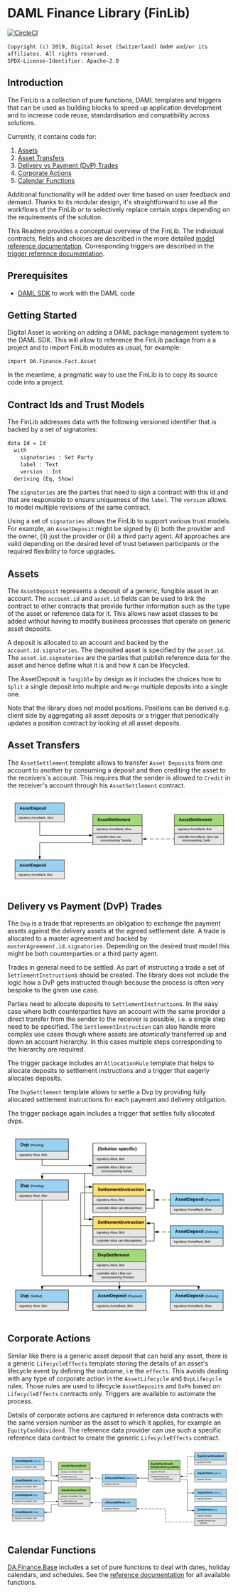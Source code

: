 # DAML Finance Library (FinLib)

[![CircleCI](https://circleci.com/gh/digital-asset/lib-finance.svg?style=svg)](https://circleci.com/gh/digital-asset/lib-finance)

    Copyright (c) 2019, Digital Asset (Switzerland) GmbH and/or its affiliates. All rights reserved.
    SPDX-License-Identifier: Apache-2.0

## Introduction

The FinLib is a collection of pure functions, DAML templates and triggers
that can be used as building blocks to speed up application development and
to increase code reuse, standardisation and compatibility across solutions.

Currently, it contains code for:

1. [Assets](#assets)
2. [Asset Transfers](#asset-transfers)
3. [Delivery vs Payment (DvP) Trades](#delivery-vs-payment-(dvp)-trades)
4. [Corporate Actions](#corporate-actions)
5. [Calendar Functions](#calendar-functions)

Additional functionality will be added over time based on user feedback
and demand. Thanks to its modular design, it's straightforward to use
all the workflows of the FinLib or to selectively replace certain steps
depending on the requirements of the solution.

This Readme provides a conceptual overview of the FinLib. The individual
contracts, fields and choices are described in the more detailed
[model reference documentation](docs/Reference_Model.md). Corresponding triggers are
described in the [trigger reference documentation](docs/Reference_Trigger.md).

## Prerequisites

* [DAML SDK](https://daml.com/) to work with the DAML code

## Getting Started

Digital Asset is working on adding a DAML package management system to
the DAML SDK. This will allow to reference the FinLib package from a
a project and to import FinLib modules as usual, for example:

```
import DA.Finance.Fact.Asset
```

In the meantime, a pragmatic way to use the FinLib is to copy its
source code into a project.

## Contract Ids and Trust Models

The FinLib addresses data with the following versioned identifier that is
backed by a set of signatories:

```
data Id = Id
  with
    signatories : Set Party
    label : Text
    version : Int
  deriving (Eq, Show)
```

The `signatories` are the parties that need to sign a contract with this id
and that are responsible to ensure uniqueness of the `label`. The `version`
allows to model multiple revisions of the same contract.

Using a set of `signatories` allows the FinLib to support various trust models.
For example, an `AssetDeposit` might be signed by (i) both the provider and
the owner, (ii) just the provider or (iii) a third party agent. All approaches
are valid depending on the desired level of trust between participants or the
required flexibility to force upgrades.

## Assets

The `AssetDeposit` represents a deposit of a generic, fungible asset in an account.
The `account.id` and `asset.id` fields can be used to link the contract to other contracts
that provide further information such as the type of the asset or reference data for it.
This allows new asset classes to be added without having to modify business processes that
operate on generic asset deposits.

A deposit is allocated to an account and backed by the `account.id.signatories`. The
deposited asset is specified by the `asset.id`. The `asset.id.signatories` are
the parties that publish reference data for the asset and hence define what
it is and how it can be lifecycled.

The AssetDeposit is `fungible` by design as it includes the choices how to `Split` a single
deposit into multiple and `Merge` multiple deposits into a single one.

Note that the library does not model positions. Positions can be derived e.g. client
side by aggregating all asset deposits or a trigger that periodically updates a position
contract by looking at all asset deposits.

## Asset Transfers

The `AssetSettlement` template allows to transfer `Asset Deposit`s from one account
to another by consuming a deposit and then crediting the asset to the receivers\`s
account. This requires that the sender is allowed to `Credit` in the receiver's
account through his `AssetSettlement` contract.

![AssetSettlement](docs/AssetSettlement.png)

## Delivery vs Payment (DvP) Trades

The `Dvp` is a trade that represents an obligation to exchange the payment assets
against the delivery assets at the agreed settlement date. A trade is allocated to
a master agreement and backed by `masterAgreement.id.signatories`. Depending on the 
desired trust model this might be both counterparties or a third party agent.

Trades in general need to be settled. As part of instructing a trade a set of
`SettlementInstruction`s should be created. The library does not include the logic
how a DvP gets instructed though because the process is often very bespoke to the
given use case.

Parties need to allocate deposits to `SettlementInstruction`s. In
the easy case where both counterparties have an account with the same provider a
direct transfer from the sender to the receiver is possible, i.e. a single step
need to be specified. The `SettlementInstruction` can also handle more complex use
cases though where assets are *atomically* transferred up and down an account hierarchy.
In this cases multiple steps corresponding to the hierarchy are required.

The trigger package includes an `AllocationRule` template that helps to allocate
deposits to settlement instructions and a trigger that eagerly allocates deposits. 

The `DvpSettlement` template allows to settle a Dvp by providing fully allocated
settlement instructions for each payment and delivery obligation.

The trigger package again includes a trigger that settles fully allocated dvps.

![DvP](docs/DvP.png)

## Corporate Actions

Similar like there is a generic asset deposit that can hold any asset, there
is a generic `LifecycleEffects` template storing the details of an asset's lifecycle
event by defining the outcome, i.e the `effects`. This avoids dealing with any type
of corporate action in the `AssetLifecycle` and `DvpLifecycle` rules. Those rules are
used to lifecycle `AssetDeposit`s and `DvP`s based on `LifecycleEffects` contracts only.
Triggers are available to automate the process.

Details of corporate actions are captured in reference data contracts with the same
version number as the asset to which it applies, for example an `EquityCashDividend`.
The reference data provider can use such a specific reference data contract to create
the generic `LifecycleEffects` contract.

![CorporateAction](docs/CorporateAction.png)

## Calendar Functions

[DA.Finance.Base](daml/DA/Finance/Base) includes a set of pure functions to deal
with dates, holiday calendars, and schedules. See the [reference documentation](docs/Reference.md)
for all available functions.
